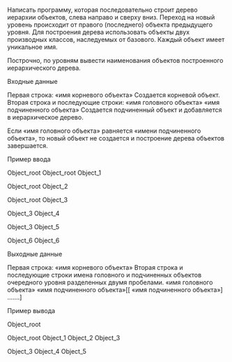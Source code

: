 # 
Написать программу, которая последовательно строит дерево иерархии объектов, слева направо и сверху вниз. Переход на новый уровень происходит от правого (последнего) объекта предыдущего уровня. Для построения дерева использовать объекты двух производных классов, наследуемых от базового. Каждый объект имеет уникальное имя.

Построчно, по уровням вывести наименования объектов построенного иерархического дерева.

Входные данные

Первая строка:
«имя корневого объекта»
Создается корневой объект.
Вторая строка и последующие строки:
«имя головного объекта» «имя подчиненного объекта»
Создается подчиненный объект и добавляется в иерархическое дерево.

Если «имя головного объекта» равняется «имени подчиненного объекта», то новый объект не создается и построение дерева объектов завершается.

Пример ввода

Object_root
Object_root Object_1

Object_root Object_2

Object_root Object_3

Object_3 Object_4

Object_3 Object_5

Object_6 Object_6

Выходные данные

Первая строка:
«имя корневого объекта»
Вторая строка и последующие строки имена головного и подчиненных объектов очередного уровня разделенных двумя пробелами.
«имя головного объекта» «имя подчиненного объекта»[[ «имя подчиненного объекта»] …….]

Пример вывода

Object_root

Object_root Object_1 Object_2 Object_3

Object_3 Object_4 Object_5
